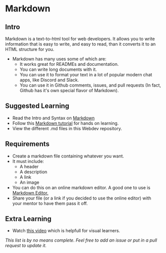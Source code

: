 # Markdown 

## Intro

Markdown is a text-to-html tool for web developers. It allows you to write information that is easy to write, and easy to read, than it converts it to an HTML structure for you. 

- Markdown has many uses some of which are: 
    - It works great for READMEs and documentation.
    - You can write long documents with it.
    - You can use it to format your text in a lot of popular modern chat apps, like Discord and Slack.
    - You can use it in Github comments, issues, and pull requests (In fact, Github has it's own special flavor of Markdown).

## Suggested Learning

- Read the Intro and Syntax on [Markdown](https://daringfireball.net/projects/markdown/)
- Follow this [Markdown tutorial](http://www.markdowntutorial.com/) for hands on learning.
- View the different .md files in this Webdev repository.

## Requirements

- Create a markdown file containing whatever you want.
- It must include: 
    - A header
    - A description
    - A link
    - An image
- You can do this on an online markdown editor. A good one to use is [Markdown Editor.](https://jbt.github.io/markdown-editor/)
- Share your file (or a link if you decided to use the online editor) with your mentor to have them pass it off.

## Extra Learning

- Watch [this video](https://www.youtube.com/watch?v=_gknWWa2OF0) which is helpfull for visual learners.

*This list is by no means complete. Feel free to add an issue or put in a pull request to update it.*